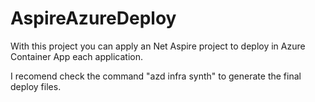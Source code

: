 
# AspireAzureDeploy

With this project you can apply an Net Aspire project to deploy in Azure Container App each application. 

I recomend check the command "azd infra synth" to generate the final deploy files.